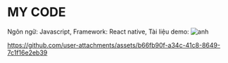 # MY CODE
Ngôn ngữ: Javascript,
Framework: React native,
Tài liệu demo: 
![anh](https://github.com/user-attachments/assets/9aeaf303-a148-42a7-a7c7-751cd3406602)


https://github.com/user-attachments/assets/b66fb90f-a34c-41c8-8649-7c1f16e2eb39
